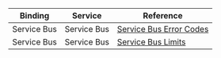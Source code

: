 | Binding | Service | Reference |
|---|---|---|
| Service Bus |  Service Bus | [Service Bus Error Codes](https://docs.microsoft.com/en-us/azure/service-bus-messaging/service-bus-messaging-exceptions) |
| Service Bus |  Service Bus | [Service Bus Limits](https://docs.microsoft.com/en-us/azure/service-bus-messaging/service-bus-quotas) |